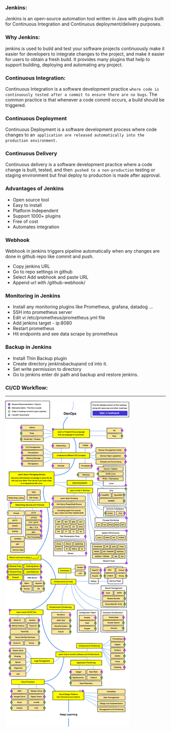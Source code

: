 ### Jenkins:

Jenkins is an open-source automation tool written in Java with plugins built for Continuous Integration and Continuous deployment/delivery purposes.

### Why Jenkins:

jenkins is used to build and test your software projects continuously make it easier for developers to integrate changes to the project, and make it easier for users to obtain a fresh build. It provides many plugins that help to support building, deploying and automating any project.

### Continuous Integration:

Continuous Integration is a software development practice `where code is continuously tested after a commit to ensure there are no bugs`. The common practice is that whenever a code commit occurs, a build should be triggered.

### Continuous Deployment

Continuous Deployment is a software development process where code changes to an` application are released automatically into the production environment.`

### Continuous Delivery

Continuous delivery is a software development practice where a code change is built, tested, and then` pushed to a non-production` testing or staging environment but final deploy to production is made after approval.

### Advantages of Jenkins
 * Open source tool
 * Easy to install
 * Platform Independent
 * Support 1000+ plugins
 * Free of cost
 * Automates integration
  
### Webhook

Webhook in jenkins triggers pipeline automatically when any changes are done in github repo like commit and push.

 * Copy jenkins URL
 * Go to repo settings in github
 * Select Add webhook and paste URL
 * Append url with /github-webhook/
  
### Monitoring in Jenkins

* Install any monitoring plugins like Prometheus, grafana, datadog ...
* SSH into prometheus server
* Edit vi /etc/prometheus/prometheus.yml file
* Add jenkins target - ip:8080
* Restart prometheus
* Hit endpoints and see data scrape by prometheus
### Backup in Jenkins
* Install Thin Backup plugin
* Create directory jenkinsbackupand cd into it.
* Set write permission to directory
* Go to jenkins enter dir path and backup and restore jenkins.
  
### CI/CD Workflow:
-------------------
![preview](images/cicd8.png)

